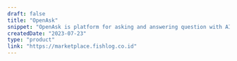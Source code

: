 ```yaml
---
draft: false
title: "OpenAsk"
snippet: "OpenAsk is platform for asking and answering question with AI"
createdDate: "2023-07-23"
type: "product"
link: "https://marketplace.fishlog.co.id"
---
```

